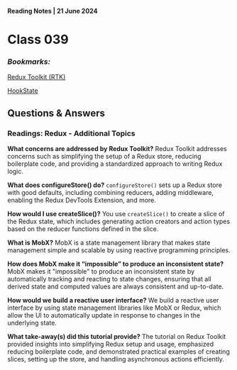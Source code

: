 **Reading Notes | 21 June 2024**

# Class 039

### *Bookmarks:*  
[Redux Toolkit (RTK)](https://redux-toolkit.js.org/)  

[HookState](https://hookstate.js.org/)
## **Questions & Answers**  
### Readings: Redux - Additional Topics

**What concerns are addressed by Redux Toolkit?**
Redux Toolkit addresses concerns such as simplifying the setup of a Redux store, reducing boilerplate code, and providing a standardized approach to writing Redux logic.

**What does configureStore() do?**
`configureStore()` sets up a Redux store with good defaults, including combining reducers, adding middleware, enabling the Redux DevTools Extension, and more.

**How would I use createSlice()?**
You use `createSlice()` to create a slice of the Redux state, which includes generating action creators and action types based on the reducer functions defined in the slice.

**What is MobX?**
MobX is a state management library that makes state management simple and scalable by using reactive programming principles.

**How does MobX make it “impossible” to produce an inconsistent state?**
MobX makes it "impossible" to produce an inconsistent state by automatically tracking and reacting to state changes, ensuring that all derived state and computed values are always consistent and up-to-date.

**How would we build a reactive user interface?**
We build a reactive user interface by using state management libraries like MobX or Redux, which allow the UI to automatically update in response to changes in the underlying state.

**What take-away(s) did this tutorial provide?**
The tutorial on Redux Toolkit provided insights into simplifying Redux setup and usage, emphasized reducing boilerplate code, and demonstrated practical examples of creating slices, setting up the store, and handling asynchronous actions efficiently.
